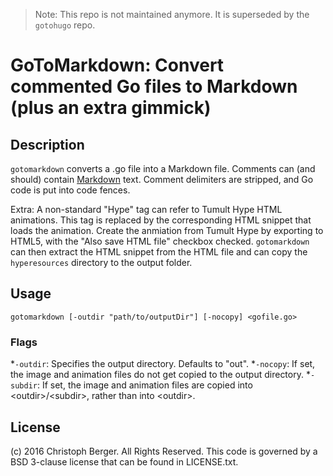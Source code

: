 > Note: This repo is not maintained anymore. It is superseded by the `gotohugo` repo.

# GoToMarkdown: Convert commented Go files to Markdown (plus an extra gimmick)

## Description

`gotomarkdown` converts a .go file into a Markdown file. Comments can (and should) contain [Markdown](daringfireball.net/projects/markdown) text. Comment delimiters are stripped, and Go code is put into code fences.

Extra: A non-standard "Hype" tag can refer to Tumult Hype HTML animations. This tag is replaced by the corresponding HTML snippet that loads the animation. Create the anmiation from Tumult Hype by exporting to HTML5, with the "Also save HTML file" checkbox checked. `gotomarkdown` can then extract the HTML snippet from the HTML file and can copy the `hyperesources` directory to the output folder.

## Usage

	gotomarkdown [-outdir "path/to/outputDir"] [-nocopy] <gofile.go>

### Flags

*`-outdir`: Specifies the output directory. Defaults to "out".
*`-nocopy`: If set, the image and animation files do not get copied to the output directory. 
*`-subdir`: If set, the image and animation files are copied into &lt;outdir>/&lt;subdir>, rather than into &lt;outdir>.

## License

(c) 2016 Christoph Berger. All Rights Reserved. 
This code is governed by a BSD 3-clause license that can be found in LICENSE.txt.



